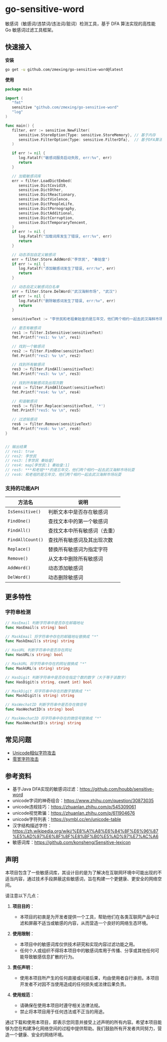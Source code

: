# go-sensitive-word

敏感词（敏感词/违禁词/违法词/脏词）检测工具，基于 DFA 算法实现的高性能 Go 敏感词过滤工具框架。

## 快速接入

**安装**
```bash
go get -u github.com/zmexing/go-sensitive-word@latest
```

**使用**
```go
package main

import (
   "fmt"
   sensitive "github.com/zmexing/go-sensitive-word"
   "log"
)

func main() {
   filter, err := sensitive.NewFilter(
      sensitive.StoreOption{Type: sensitive.StoreMemory}, // 基于内存
      sensitive.FilterOption{Type: sensitive.FilterDfa},  // 基于DFA算法
   )

   if err != nil {
      log.Fatalf("敏感词服务启动失败, err:%v", err)
      return
   }

   // 加载敏感词库
   err = filter.LoadDictEmbed(
      sensitive.DictCovid19,
      sensitive.DictOther,
      sensitive.DictReactionary,
      sensitive.DictViolence,
      sensitive.DictPeopleLife,
      sensitive.DictPornography,
      sensitive.DictAdditional,
      sensitive.DictCorruption,
      sensitive.DictTemporaryTencent,
   )
   if err != nil {
      log.Fatalf("加载词库发生了错误, err:%v", err)
      return
   }

   // 动态添加自定义敏感词
   err = filter.Store.AddWord("李世民", "秦始皇")
   if err != nil {
      log.Fatalf("添加敏感词发生了错误, err:%v", err)
      return
   }

   // 动态自定义敏感词白名单
   err = filter.Store.DelWord("武汉海鲜市场", "武汉")
   if err != nil {
      log.Fatalf("删除敏感词发生了错误, err:%v", err)
      return
   }

   sensitiveText := "李世民和老祖秦始皇的是忘年交，他们两个相约一起去武汉海鲜市场玩耍"

   // 是否有敏感词
   res1 := filter.IsSensitive(sensitiveText)
   fmt.Printf("res1: %v \n", res1)

   // 找到一个敏感词
   res2 := filter.FindOne(sensitiveText)
   fmt.Printf("res2: %v \n", res2)

   // 找到所有敏感词
   res3 := filter.FindAll(sensitiveText)
   fmt.Printf("res3: %v \n", res3)

   // 找到所有敏感词及出现次数
   res4 := filter.FindAllCount(sensitiveText)
   fmt.Printf("res4: %v \n", res4)

   // 和谐敏感词
   res5 := filter.Replace(sensitiveText, '*')
   fmt.Printf("res5: %v \n", res5)

   // 过滤铭感词
   res6 := filter.Remove(sensitiveText)
   fmt.Printf("res6: %v \n", res6)
}


// 输出结果
// res1: true
// res2: 李世民
// res3: [李世民 秦始皇]
// res4: map[李世民:1 秦始皇:1]
// res5: ***和老祖***的是忘年交，他们两个相约一起去武汉海鲜市场玩耍
// res6: 和老祖的是忘年交，他们两个相约一起去武汉海鲜市场玩耍 
```

### 支持的功能API

| 方法名              | 说明             |
| ---------------- | -------------- |
| `IsSensitive()`  | 判断文本中是否存在敏感词   |
| `FindOne()`      | 查找文本中的第一个敏感词   |
| `FindAll()`      | 查找文本中所有敏感词（去重） |
| `FindAllCount()` | 查找所有敏感词及其出现次数  |
| `Replace()`      | 替换所有敏感词为指定字符   |
| `Remove()`       | 从文本中删除所有敏感词    |
| `AddWord()`      | 动态添加敏感词        |
| `DelWord()`      | 动态删除敏感词        |


## 更多特性

### 字符串检测

```go
// HasEmail 判断字符串中是否存在邮箱地址
func HasEmail(s string) bool

// MaskEmail 将字符串中存在的邮箱地址替换成 "*"
func MaskEmail(s string) string

// HasURL 判断字符串中是否存在网址
func HasURL(s string) bool

// MaskURL 将字符串中存在的网址替换成 "*"
func MaskURL(s string) string

// HasDigit 判断字符串中是否存在指定个数的数字（大于等于该数字）
func HasDigit(s string, count int) bool

// MaskDigit 将字符串中存在的数字替换成 "*"
func MaskDigit(s string) string

// HasWechatID 判断字符串中是否存在微信号
func HasWechatID(s string) bool

// MaskWechatID 将字符串中存在的微信号替换成 "*"
func MaskWechatID(s string) string
```

## 常见问题

- [Unicode相似字符攻击](./docs/unicode.md)
- [零宽字符攻击](docs/zero-width.md)

## 参考资料
- 基于Java DFA实现的敏感词过滤：https://github.com/houbb/sensitive-word
- unicode字词的神奇组合：https://www.zhihu.com/question/30873035
- unicode违规技巧：https://zhuanlan.zhihu.com/p/545309061
- unicode视觉欺骗：https://zhuanlan.zhihu.com/p/611904676
- unicode字符列表：https://symbl.cc/en/unicode-table
- 汉字结构描述字符：https://zh.wikipedia.org/wiki/%E8%A1%A8%E6%84%8F%E6%96%87%E5%AD%97%E6%8F%8F%E8%BF%B0%E5%AD%97%E7%AC%A6
- 敏感词库：https://github.com/konsheng/Sensitive-lexicon

## 声明

本项目包含了一些敏感词库，其设计目的是为了解决在互联网环境中可能出现的不适当内容，通过技术手段屏蔽这些敏感词，旨在构建一个更健康、更安全的网络空间。

请注意以下几点：

1. **项目目的**：
    - 本项目的初衷是为开发者提供一个工具，帮助他们在各类互联网产品中过滤和屏蔽不适当或敏感的内容，从而营造一个良好的网络生态环境。

2. **使用限制**：
    - 本项目中的敏感词库仅供技术研究和实现内容过滤功能之用。
    - 任何个人或组织不得将本项目中的敏感词库用于传播、分享或其他任何可能导致敏感信息扩散的行为。

3. **责任声明**：
    - 使用本项目所产生的任何直接或间接后果，均由使用者自行承担。本项目开发者不对因不当使用造成的任何损失或法律后果负责。

4. **使用规范**：
    - 请确保在使用本项目时遵守相关法律法规。
    - 禁止将本项目用于任何违法或不正当的用途。

通过下载和使用本项目，即表示您同意并接受上述声明的所有内容。希望本项目能够为您在构建净化网络空间的过程中提供帮助。我们鼓励所有开发者共同努力，营造一个健康、安全的网络环境。
